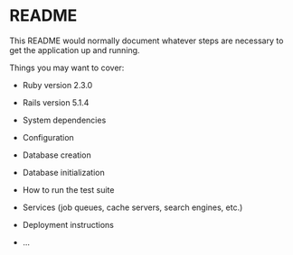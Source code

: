 # README

This README would normally document whatever steps are necessary to get the
application up and running.

Things you may want to cover:

* Ruby version 2.3.0
* Rails version 5.1.4

* System dependencies

* Configuration

* Database creation

* Database initialization

* How to run the test suite

* Services (job queues, cache servers, search engines, etc.)

* Deployment instructions

* ...
